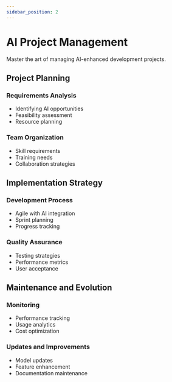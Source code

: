 ```yaml
---
sidebar_position: 2
---
```


# AI Project Management

Master the art of managing AI-enhanced development projects.

## Project Planning

### Requirements Analysis
- Identifying AI opportunities
- Feasibility assessment
- Resource planning

### Team Organization
- Skill requirements
- Training needs
- Collaboration strategies

## Implementation Strategy

### Development Process
- Agile with AI integration
- Sprint planning
- Progress tracking

### Quality Assurance
- Testing strategies
- Performance metrics
- User acceptance

## Maintenance and Evolution

### Monitoring
- Performance tracking
- Usage analytics
- Cost optimization

### Updates and Improvements
- Model updates
- Feature enhancement
- Documentation maintenance